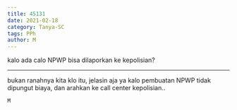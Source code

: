 ```yaml
---
title: 45131
date: 2021-02-18
category: Tanya-SC
tags: PPh
author: M
---
```


kalo ada calo NPWP bisa dilaporkan ke kepolisian?

---

bukan ranahnya kita klo itu, jelasin aja ya kalo pembuatan NPWP tidak dipungut biaya, dan arahkan ke call center kepolisian..

`M`
